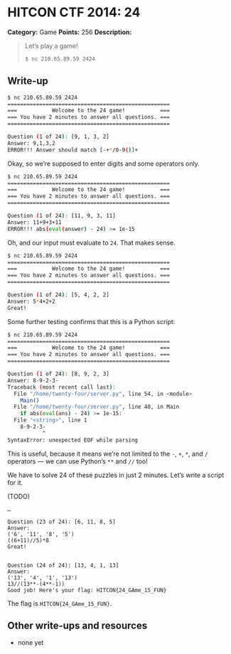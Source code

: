 # HITCON CTF 2014: 24

**Category:** Game
**Points:** 256
**Description:**

> Let’s play a game!
>
> ```bash
> $ nc 210.65.89.59 2424
> ```

## Write-up

```bash
$ nc 210.65.89.59 2424
===================================================
===           Welcome to the 24 game!           ===
=== You have 2 minutes to answer all questions. ===
===================================================

Question (1 of 24): [9, 1, 3, 2]
Answer: 9,1,3,2
ERROR!!! Answer should match [-+*/0-9()]+
```

Okay, so we’re supposed to enter digits and some operators only.

```bash
$ nc 210.65.89.59 2424
===================================================
===           Welcome to the 24 game!           ===
=== You have 2 minutes to answer all questions. ===
===================================================

Question (1 of 24): [11, 9, 3, 11]
Answer: 11+9+3+11
ERROR!!! abs(eval(answer) - 24) >= 1e-15
```

Oh, and our input must evaluate to `24`. That makes sense.

```bash
$ nc 210.65.89.59 2424
===================================================
===           Welcome to the 24 game!           ===
=== You have 2 minutes to answer all questions. ===
===================================================

Question (1 of 24): [5, 4, 2, 2]
Answer: 5*4+2+2
Great!
```

Some further testing confirms that this is a Python script:

```bash
$ nc 210.65.89.59 2424
===================================================
===           Welcome to the 24 game!           ===
=== You have 2 minutes to answer all questions. ===
===================================================

Question (1 of 24): [8, 9, 2, 3]
Answer: 8-9-2-3-
Traceback (most recent call last):
  File "/home/twenty-four/server.py", line 54, in <module>
    Main()
  File "/home/twenty-four/server.py", line 40, in Main
    if abs(eval(ans) - 24) >= 1e-15:
  File "<string>", line 1
    8-9-2-3-
           ^
SyntaxError: unexpected EOF while parsing
```

This is useful, because it means we’re not limited to the `-`, `+`, `*`, and `/` operators — we can use Python’s `**` and `//` too!

We have to solve 24 of these puzzles in just 2 minutes. Let’s write a script for it.

(TODO)

```
…

Question (23 of 24): [6, 11, 8, 5]
Answer:
('6', '11', '8', '5')
((6+11)//5)*8
Great!


Question (24 of 24): [13, 4, 1, 13]
Answer:
('13', '4', '1', '13')
13//(13**-(4**-1))
Good job! Here's your flag: HITCON{24_GAme_15_FUN}
```

The flag is `HITCON{24_GAme_15_FUN}`.

## Other write-ups and resources

* none yet
